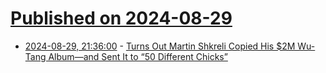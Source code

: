 # [Published on 2024-08-29](index.md)

* [2024-08-29, 21:36:00](https://soylentnews.org/article.pl?sid=24/08/29/0039250&from=rss) - [Turns Out Martin Shkreli Copied His $2M Wu-Tang Album—and Sent It to “50 Different Chicks”](https://soylentnews.org/article.pl?sid=24/08/29/0039250&from=rss)
